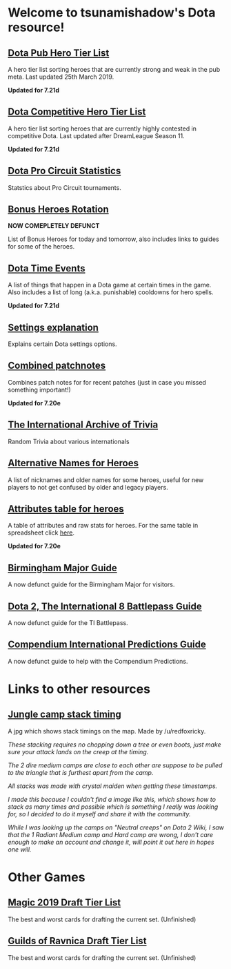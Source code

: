 # Welcome to tsunamishadow's Dota resource!


## [Dota Pub Hero Tier List](/bonusheroes/dotatierlist)

A hero tier list sorting heroes that are currently strong and weak in the pub meta. Last updated 25th March 2019.

**Updated for 7.21d**

## [Dota Competitive Hero Tier List](/bonusheroes/comptierlist)

A hero tier list sorting heroes that are currently highly contested in competitive Dota. Last updated after DreamLeague Season 11.

**Updated for 7.21d**

## [Dota Pro Circuit Statistics](/bonusheroes/procircuit)

Statstics about Pro Circuit tournaments.

## [Bonus Heroes Rotation](/bonusheroes/bonusheroes)

**NOW COMEPLETELY DEFUNCT**  

List of Bonus Heroes for today and tomorrow, also includes links to guides for some of the heroes.  

## [Dota Time Events](/bonusheroes/dotatimeevents)

A list of things that happen in a Dota game at certain times in the game. Also includes a list of long (a.k.a. punishable) cooldowns for hero spells.

**Updated for 7.21d**

## [Settings explanation](/bonusheroes/dotasettings)

Explains certain Dota settings options.

## [Combined patchnotes](/bonusheroes/generalpatchnotes)

Combines patch notes for for recent patches (just in case you missed something important!)

**Updated for 7.20e**

## [The International Archive of Trivia](/bonusheroes/tiarchives)

Random Trivia about various internationals

## [Alternative Names for Heroes](/bonusheroes/altnames)

A list of nicknames and older names for some heroes, useful for new players to not get confused by older and legacy players.

## [Attributes table for heroes](https://cdn.discordapp.com/attachments/296148162975105049/521750715249459230/unknown.png)

A table of attributes and raw stats for heroes. For the same table in spreadsheet click [here](https://docs.google.com/spreadsheets/d/1gpnHugbxFuWagHHQMSqkzBffS1C-BF9GhTUaQGasxG4/edit#gid=1772651398).

**Updated for 7.20e**

## [Birmingham Major Guide](/bonusheroes/Birmingham)

A now defunct guide for the Birmingham Major for visitors.

## [Dota 2, The International 8 Battlepass Guide](/bonusheroes/battlepass)

A now defunct guide for the TI Battlepass.

## [Compendium International Predictions Guide](/bonusheroes/predictions)

A now defunct guide to help with the Compendium Predictions.

# Links to other resources

## [Jungle camp stack timing](https://i.redd.it/cektd9j3eb311.jpg)

A jpg which shows stack timings on the map. Made by /u/redfoxricky.

*These stacking requires no chopping down a tree or even boots, just make sure your attack lands on the creep at the timing.*

*The 2 dire medium camps are close to each other are suppose to be pulled to the triangle that is furthest apart from the camp.*

*All stacks was made with crystal maiden when getting these timestamps.*

*I made this because I couldn't find a image like this, which shows how to stack as many times and possible which is something I really was looking for, so I decided to do it myself and share it with the community.*

*While I was looking up the camps on "Neutral creeps" on Dota 2 Wiki, I saw that the 1 Radiant Medium camp and Hard camp are wrong, I don't care enough to make an account and change it, will point it out here in hopes one will.*

# Other Games

## [Magic 2019 Draft Tier List](/bonusheroes/magicdrafttier)

The best and worst cards for drafting the current set. (Unfinished)

## [Guilds of Ravnica Draft Tier List](/bonusheroes/magicdrafttier2)

The best and worst cards for drafting the current set. (Unfinished)
